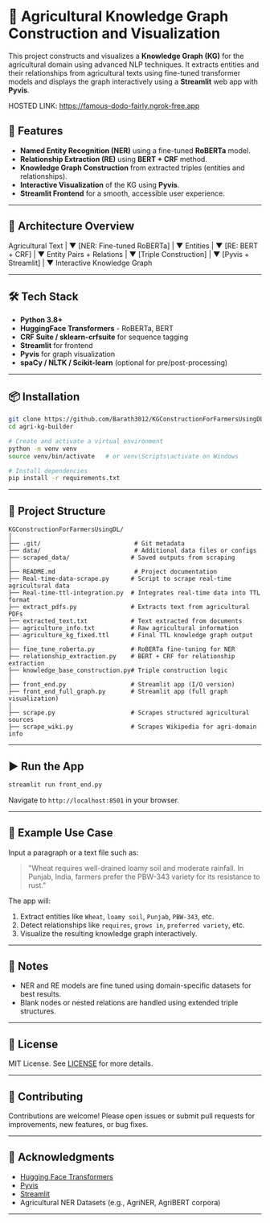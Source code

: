 
# 🌾 Agricultural Knowledge Graph Construction and Visualization

This project constructs and visualizes a **Knowledge Graph (KG)** for the agricultural domain using advanced NLP techniques. It extracts entities and their relationships from agricultural texts using fine-tuned transformer models and displays the graph interactively using a **Streamlit** web app with **Pyvis**.

HOSTED LINK:  https://famous-dodo-fairly.ngrok-free.app 

## 🚀 Features

- **Named Entity Recognition (NER)** using a fine-tuned **RoBERTa** model.
- **Relationship Extraction (RE)** using **BERT + CRF** method.
- **Knowledge Graph Construction** from extracted triples (entities and relationships).
- **Interactive Visualization** of the KG using **Pyvis**.
- **Streamlit Frontend** for a smooth, accessible user experience.

---

## 🧠 Architecture Overview


Agricultural Text
      |
      ▼
[NER: Fine-tuned RoBERTa]
      |
      ▼
Entities
      |
      ▼
[RE: BERT + CRF]
      |
      ▼
Entity Pairs + Relations
      |
      ▼
[Triple Construction]
      |
      ▼
[Pyvis + Streamlit]
      |
      ▼
Interactive Knowledge Graph


---

## 🛠️ Tech Stack

- **Python 3.8+**
- **HuggingFace Transformers** - RoBERTa, BERT
- **CRF Suite / sklearn-crfsuite** for sequence tagging
- **Streamlit** for frontend
- **Pyvis** for graph visualization
- **spaCy / NLTK / Scikit-learn** (optional for pre/post-processing)

---

## 📦 Installation

```bash
git clone https://github.com/Barath3012/KGConstructionForFarmersUsingDL.git
cd agri-kg-builder

# Create and activate a virtual environment
python -m venv venv
source venv/bin/activate   # or venv\Scripts\activate on Windows

# Install dependencies
pip install -r requirements.txt
```

---

## 🚧 Project Structure

```text
KGConstructionForFarmersUsingDL/
│
├── .git/                          # Git metadata
├── data/                          # Additional data files or configs
├── scraped_data/                 # Saved outputs from scraping
│
├── README.md                      # Project documentation
├── Real-time-data-scrape.py      # Script to scrape real-time agricultural data
├── Real-time-ttl-integration.py  # Integrates real-time data into TTL format
├── extract_pdfs.py               # Extracts text from agricultural PDFs
├── extracted_text.txt            # Text extracted from documents
├── agriculture_info.txt          # Raw agricultural information
├── agriculture_kg_fixed.ttl      # Final TTL knowledge graph output
│
├── fine_tune_roberta.py          # RoBERTa fine-tuning for NER
├── relationship_extraction.py    # BERT + CRF for relationship extraction
├── knowledge_base_construction.py# Triple construction logic
│
├── front_end.py                  # Streamlit app (I/O version)
├── front_end_full_graph.py       # Streamlit app (full graph visualization)
│
├── scrape.py                     # Scrapes structured agricultural sources
├── scrape_wiki.py                # Scrapes Wikipedia for agri-domain info

```

---

## ▶️ Run the App

```bash
streamlit run front_end.py
```

Navigate to `http://localhost:8501` in your browser.

---

## 🧪 Example Use Case

Input a paragraph or a text file such as:

> "Wheat requires well-drained loamy soil and moderate rainfall. In Punjab, India, farmers prefer the PBW-343 variety for its resistance to rust."

The app will:

1. Extract entities like `Wheat`, `loamy soil`, `Punjab`, `PBW-343`, etc.
2. Detect relationships like `requires`, `grows in`, `preferred variety`, etc.
3. Visualize the resulting knowledge graph interactively.

---

## 📌 Notes

- NER and RE models are fine tuned using domain-specific datasets for best results.
- Blank nodes or nested relations are handled using extended triple structures.

---

## 📄 License

MIT License. See [LICENSE](LICENSE) for more details.

---

## 🤝 Contributing

Contributions are welcome! Please open issues or submit pull requests for improvements, new features, or bug fixes.

---

## 🙌 Acknowledgments

- [Hugging Face Transformers](https://huggingface.co/transformers/)
- [Pyvis](https://pyvis.readthedocs.io/)
- [Streamlit](https://streamlit.io/)
- Agricultural NER Datasets (e.g., AgriNER, AgriBERT corpora)

---

```
